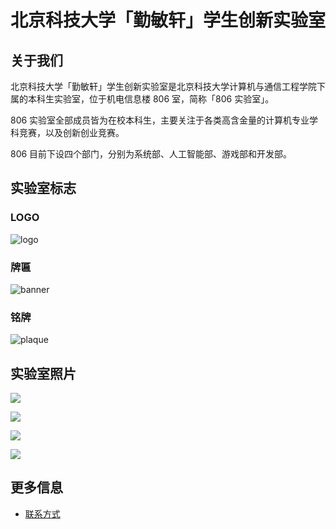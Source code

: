 ---
---

# 北京科技大学「勤敏轩」学生创新实验室

## 关于我们

北京科技大学「勤敏轩」学生创新实验室是北京科技大学计算机与通信工程学院下属的本科生实验室，位于机电信息楼 806 室，简称「806 实验室」。

806 实验室全部成员皆为在校本科生，主要关注于各类高含金量的计算机专业学科竞赛，以及创新创业竞赛。

806 目前下设四个部门，分别为系统部、人工智能部、游戏部和开发部。

## 实验室标志

### LOGO

![logo](https://806web-1301745723.cos.ap-beijing.myqcloud.com/web/806-logo-with-name.jpg)

### 牌匾

![banner](https://806web-1301745723.cos.ap-beijing.myqcloud.com/web/806-banner.jpg)

### 铭牌

![plaque](https://806web-1301745723.cos.ap-beijing.myqcloud.com/web/806-plaque.jpg)

## 实验室照片

![](https://806web-1301745723.cos.ap-beijing.myqcloud.com/web/806_1.jpg)

![](https://806web-1301745723.cos.ap-beijing.myqcloud.com/web/806_2.jpg)

![](https://806web-1301745723.cos.ap-beijing.myqcloud.com/web/806_3.jpg)

![](https://806web-1301745723.cos.ap-beijing.myqcloud.com/web/806_4.jpg)

## 更多信息

- [联系方式](806/contact.md)
